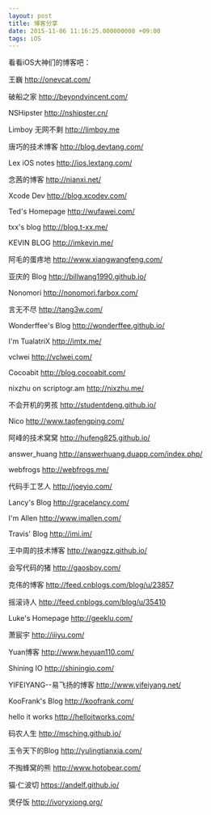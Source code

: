 ```yaml
---
layout: post
title: 博客分享
date: 2015-11-06 11:16:25.000000000 +09:00
tags: iOS
---
```


看看iOS大神们的博客吧：

王巍
http://onevcat.com/

破船之家
http://beyondvincent.com/

NSHipster
http://nshipster.cn/

Limboy 无网不剩
http://limboy.me

唐巧的技术博客
http://blog.devtang.com/

Lex iOS notes
http://ios.lextang.com/

念茜的博客
http://nianxi.net/

Xcode Dev
http://blog.xcodev.com/

Ted's Homepage
http://wufawei.com/

txx's blog
http://blog.t-xx.me/

KEVIN BLOG
http://imkevin.me/

阿毛的蛋疼地
http://www.xiangwangfeng.com/

亚庆的 Blog
http://billwang1990.github.io/

Nonomori
http://nonomori.farbox.com/

言无不尽
http://tang3w.com/

Wonderffee's Blog
http://wonderffee.github.io/

I'm TualatriX
http://imtx.me/

vclwei
http://vclwei.com/

Cocoabit
http://blog.cocoabit.com/

nixzhu on scriptogr.am
http://nixzhu.me/

不会开机的男孩
http://studentdeng.github.io/

Nico
http://www.taofengping.com/

阿峰的技术窝窝
http://hufeng825.github.io/

answer_huang
http://answerhuang.duapp.com/index.php/

webfrogs
http://webfrogs.me/

代码手工艺人
http://joeyio.com/

Lancy's Blog
http://gracelancy.com/

I'm Allen
http://www.imallen.com/

Travis' Blog
http://imi.im/

王中周的技术博客
http://wangzz.github.io/

会写代码的猪
http://gaosboy.com/

克伟的博客
http://feed.cnblogs.com/blog/u/23857

摇滚诗人
http://feed.cnblogs.com/blog/u/35410

Luke's Homepage
http://geeklu.com/

萧宸宇
http://iiiyu.com/

Yuan博客
http://www.heyuan110.com/

Shining IO
http://shiningio.com/

YIFEIYANG--易飞扬的博客
http://www.yifeiyang.net/

KooFrank's Blog
http://koofrank.com/

hello it works
http://helloitworks.com/

码农人生
http://msching.github.io/

玉令天下的Blog
http://yulingtianxia.com/

不掏蜂窝的熊
http://www.hotobear.com/

猫·仁波切
https://andelf.github.io/

煲仔饭
http://ivoryxiong.org/
